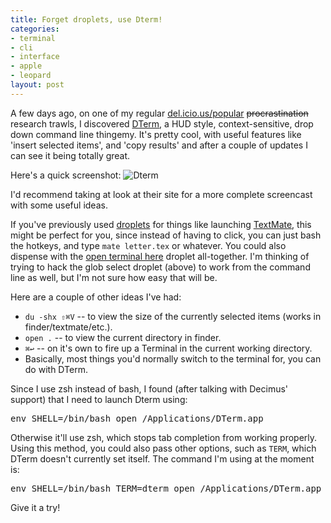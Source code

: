 ```yaml
--- 
title: Forget droplets, use Dterm!
categories: 
- terminal
- cli
- interface
- apple
- leopard
layout: post
---
```

A few days ago, on one of my regular [del.icio.us/popular](http://del.icio.us/popular/ "Popular pages on del.icio.us") <strike>procrastination</strike> research trawls, I discovered [DTerm](http://www.decimus.net/dterm.php "DTerm"), a HUD style, context-sensitive, drop down command line thingemy. It's pretty cool, with useful features like 'insert selected items', and 'copy results' and after a couple of updates I can see it being totally great. 

Here's a quick screenshot:  ![Dterm](http://files.hackerific.net/2008-01-17_dterm1.jpg)

I'd recommend taking at look at their site for a more complete screencast with some useful ideas.

If you've previously used [droplets](http://henrik.nyh.se/2007/10/open-in-textmate-from-leopard-finder) for things like launching [TextMate](http://macromates.com/ "TextMate — The Missing Editor for Mac OS X"), this might be perfect for you, since instead of having to click, you can just bash the hotkeys, and type `mate letter.tex` or whatever. You could also dispense with the [open terminal here](http://henrik.nyh.se/2007/10/open-terminal-here-and-glob-select-in-leopard-finder) droplet all-together. I'm thinking of trying to hack the glob select droplet (above) to work from the command line as well, but I'm not sure how easy that will be.

Here are a couple of other ideas I've had:

 * `du -shx ⇧⌘V` -- to view the size of the currently selected items (works in finder/textmate/etc.).
 * `open .` -- to view the current directory in finder.
 * `⌘↩` -- on it's own to fire up a Terminal in the current working directory.
 * Basically, most things you'd normally switch to the terminal for, you can do with DTerm.

Since I use zsh instead of bash, I found (after talking with Decimus' support) that I need to launch Dterm using:
<pre>
env SHELL=/bin/bash open /Applications/DTerm.app 
</pre>
Otherwise it'll use zsh, which stops tab completion from working properly. Using this method, you could also pass other options, such as `TERM`, which DTerm doesn't currently set itself. The command I'm using at the moment is:
<pre>
env SHELL=/bin/bash TERM=dterm open /Applications/DTerm.app 
</pre>
Give it a try!
